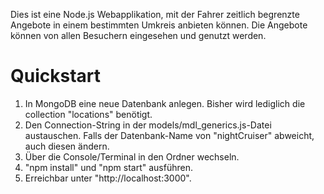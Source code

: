 Dies ist eine Node.js Webapplikation, mit der Fahrer zeitlich begrenzte Angebote in einem bestimmten Umkreis anbieten können. Die Angebote können von allen Besuchern eingesehen und genutzt werden.

# Quickstart
1. In MongoDB eine neue Datenbank anlegen. Bisher wird lediglich die collection "locations" benötigt.
2. Den Connection-String in der models/mdl_generics.js-Datei austauschen. Falls der Datenbank-Name von "nightCruiser" abweicht, auch diesen ändern.
3. Über die Console/Terminal in den Ordner wechseln.
4. "npm install" und "npm start" ausführen.
5. Erreichbar unter "http://localhost:3000".